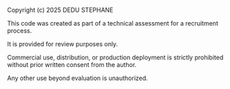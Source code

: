 Copyright (c) 2025 DEDU STEPHANE

This code was created as part of a technical assessment for a recruitment process.

It is provided for review purposes only.

Commercial use, distribution, or production deployment is strictly prohibited without prior written consent from the author.

Any other use beyond evaluation is unauthorized.
